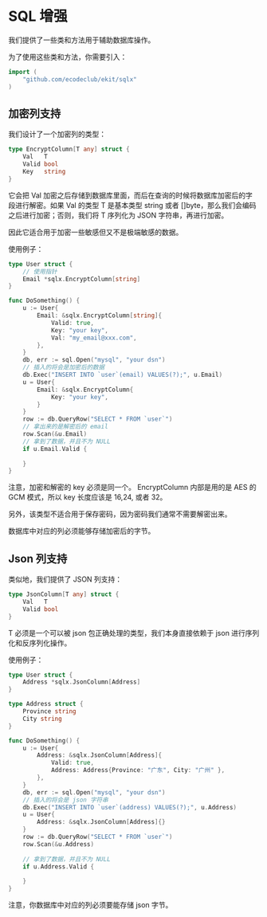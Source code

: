 # SQL 增强

我们提供了一些类和方法用于辅助数据库操作。

为了使用这些类和方法，你需要引入：
```go
import (
    "github.com/ecodeclub/ekit/sqlx"
)
```
## 加密列支持

我们设计了一个加密列的类型：
```go
type EncryptColumn[T any] struct {
	Val   T
	Valid bool
	Key   string
}
```
它会把 Val 加密之后存储到数据库里面，而后在查询的时候将数据库加密后的字段进行解密。如果 Val 的类型 T 是基本类型 string 或者 []byte，那么我们会编码之后进行加密；否则，我们将 T 序列化为 JSON 字符串，再进行加密。

因此它适合用于加密一些敏感但又不是极端敏感的数据。

使用例子：
```go
type User struct {
	// 使用指针
	Email *sqlx.EncryptColumn[string]
}

func DoSomething() {
	u := User{
		Email: &sqlx.EncryptColumn[string]{
		    Valid: true,
			Key: "your key",
			Val: "my_email@xxx.com",
        },
	}
	db, err := sql.Open("mysql", "your dsn")
	// 插入的将会是加密后的数据
	db.Exec("INSERT INTO `user`(email) VALUES(?);", u.Email)
	u = User{
        Email: &sqlx.EncryptColumn{
            Key: "your key",
        }
    }
	row := db.QueryRow("SELECT * FROM `user`")
    // 拿出来的是解密后的 email
	row.Scan(&u.Email)
	// 拿到了数据，并且不为 NULL
	if u.Email.Valid {
		
    }
}
```
注意，加密和解密的 key 必须是同一个。 EncryptColumn 内部是用的是 AES 的 GCM 模式，所以 key 长度应该是 16,24, 或者 32。

另外，该类型不适合用于保存密码，因为密码我们通常不需要解密出来。

数据库中对应的列必须能够存储加密后的字节。

## Json 列支持

类似地，我们提供了 JSON 列支持：
```go
type JsonColumn[T any] struct {
	Val   T
	Valid bool
}
```
T 必须是一个可以被 json 包正确处理的类型，我们本身直接依赖于 json 进行序列化和反序列化操作。

使用例子：
```go
type User struct {
	Address *sqlx.JsonColumn[Address]
}

type Address struct {
	Province string
	City string
}

func DoSomething() {
    u := User{
        Address: &sqlx.JsonColumn[Address]{
            Valid: true,
            Address: Address{Province: "广东", City: "广州" },
        },
    }
    db, err := sql.Open("mysql", "your dsn")
    // 插入的将会是 json 字符串
    db.Exec("INSERT INTO `user`(address) VALUES(?);", u.Address)
    u = User{
        Address: &sqlx.JsonColumn[Address]{}
    }
    row := db.QueryRow("SELECT * FROM `user`")
    row.Scan(&u.Address)
	
	// 拿到了数据，并且不为 NULL
	if u.Address.Valid {
		
    }
}
```

注意，你数据库中对应的列必须要能存储 json 字节。